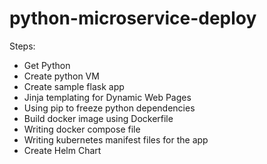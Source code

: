 # python-microservice-deploy

Steps:

- Get Python
- Create python VM
- Create sample flask app
- Jinja templating for Dynamic Web Pages
- Using pip to freeze python dependencies
- Build docker image using Dockerfile
- Writing docker compose file
- Writing kubernetes manifest files for the app
- Create Helm Chart